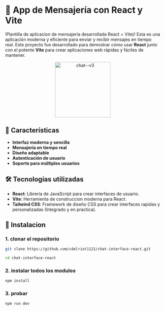 # 💬 **App de Mensajería con React y Vite**

!Plantilla de aplicacion de mensajería desarrollada React + Vite)! Esta es una aplicación moderna y eficiente para enviar y recibir mensajes en tiempo real. Este proyecto fue desarrollado para demostrar cómo usar **React** junto con el potente **Vite** para crear aplicaciones web rápidas y fáciles de mantener.

<div align="center">
  
<img width="180" height="180" src="https://img.icons8.com/fluency/100/chat--v3.png" alt="chat--v3"/>
</div>

## 🚀 **Características**

- **Interfaz moderna y sencilla**
- **Mensajería en tiempo real**
- **Diseño adaptable**
- **Autenticación de usuario**
- **Soporte para múltiples usuarios**

## 🛠️ **Tecnologías utilizadas**

- **React**: Librería de JavaScript para crear interfaces de usuario.
- **Vite**: Herramienta de construccion moderna para React.
- **Tailwind CSS**: Framework de diseño CSS para crear interfaces rapidas y personalizadas (Integrado y en practica).

## 🔧 **Instalacion**

### 1. clonar el repositorio

```bash
git clone https://github.com/cdelriot1121/chat-interface-react.git
```
```bash
cd chat-interface-react
```
### 2. instalar todos los modulos
```bash
npm install
```
### 3. probar
```
npm run dev
```